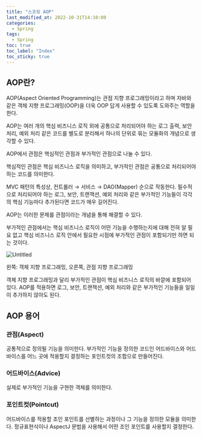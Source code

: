 ```yaml
---
title: "스프링 AOP"
last_modified_at: 2022-10-31T14:10:00
categories:
  - Spring
tags:
  - Spring
toc: true
toc_label: "Index"
toc_sticky: true
---
```


## AOP란?

AOP(Aspect Oriented Programming)는 관점 지향 프로그래밍이라고 하며 자바와 같은 객체 지향 프로그래밍(OOP)을 더욱 OOP 답게 사용할 수 있도록 도와주는 역할을 한다.

AOP는 여러 개의 핵심 비즈니스 로직 외에 공통으로 처리되어야 하는 로그 출력, 보안 처리, 예외 처리 같은 코드를 별도로 분리해서 하나의 단위로 묶는 모듈화의 개념으로 생각할 수 있다.

AOP에서 관점은 핵심적인 관점과 부가적인 관점으로 나눌 수 있다.

핵심적인 관점은 핵심 비즈니스 로직을 의미하고, 부가적인 관점은 공통으로 처리되어야 하는 코드를 의미한다.

MVC 패턴의 특성상, 컨트롤러 → 서비스 → DAO(Mapper) 순으로 작동한다. 필수적으로 처리되어야 하는 로그, 보안, 트랜잭션, 예외 처리와 같은 부가적인 기능들이 각각의 핵심 기능마다 추가된다면 코드가 매우 길어진다.

AOP는 이러한 문제를 관점이라는 개념을 통해 해결할 수 있다.

부가적인 관점에서는 핵심 비즈니스 로직이 어떤 기능을 수행하는지에 대해 전혀 알 필요 없고 핵심 비즈니스 로직 안에서 필요한 시점에 부가적인 관점이 포함되기만 하면 되는 것이다.

![Untitled](https://user-images.githubusercontent.com/79130276/198935806-eab5eaff-dc9f-45f5-9cd0-3136b8738b82.png)

왼쪽: 객체 지향 프로그래밍, 오른쪽, 관점 지향 프로그래밍

객체 지향 프로그래밍과 달리 부가적인 관점이 핵심 비즈니스 로직의 바깥에 포함되어 있다. AOP를 적용하면 로그, 보안, 트랜잭션, 예외 처리와 같은 부가적인 기능들을 일일이 추가하지 않아도 된다.

## AOP 용어

### 관점(Aspect)

공통적으로 정의될 기능을 의미한다. 부가적인 기능을 정의한 코드인 어드바이스와 어드바이스를 어느 곳에 적용할지 결정하는 포인트컷의 조합으로 만들어진다.

### 어드바이스(Advice)

실제로 부가적인 기능을 구현한 객체를 의미한다.

### 포인트컷(Pointcut)

어드바이스를 적용할 조인 포인트를 선별하는 과정이나 그 기능을 정의한 모듈을 의미한다. 정규표현식이나 AspectJ 문법을 사용해서 어떤 조인 포인트를 사용할지 결정한다.
